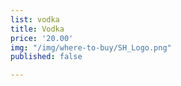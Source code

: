 ```yaml
---
list: vodka
title: Vodka
price: '20.00'
img: "/img/where-to-buy/SH_Logo.png"
published: false

---
```

